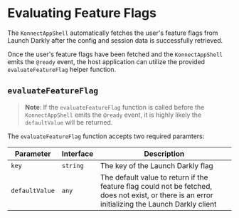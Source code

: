 # Evaluating Feature Flags

The `KonnectAppShell` automatically fetches the user's feature flags from Launch Darkly after the config and session data is successfully retrieved.

Once the user's feature flags have been fetched and the `KonnectAppShell` emits the `@ready` event, the host application can utilize the provided `evaluateFeatureFlag` helper function.


## `evaluateFeatureFlag`

> **Note**: If the `evaluateFeatureFlag` function is called before the `KonnectAppShell` emits the `@ready` event, it is highly likely the `defaultValue` will be returned.

The `evaluateFeatureFlag` function accepts two required paramters:

Parameter | Interface | Description
---------|----------|---------
`key` | `string` | The key of the Launch Darkly flag
`defaultValue` | `any` | The default value to return if the feature flag could not be fetched, does not exist, or there is an error initializing the Launch Darkly client
